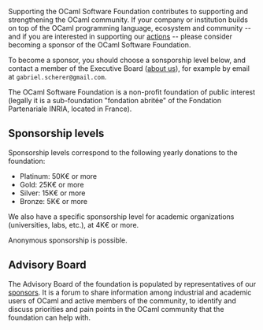 Supporting the OCaml Software Foundation contributes to supporting and
strengthening the OCaml community. If your company or institution
builds on top of the OCaml programming language, ecosystem and
community -- and if you are interested in supporting our
[actions](actions.html) -- please consider becoming a sponsor of the
OCaml Software Foundation.

To become a sponsor, you should choose a sonsporship level below, and
contact a member of the Executive Board ([about us](about-us.html)),
for example by email at `gabriel.scherer@gmail.com`.

The OCaml Software Foundation is a non-profit foundation of public
interest (legally it is a sub-foundation "fondation abritée" of the
Fondation Partenariale INRIA, located in France).


## Sponsorship levels

Sponsorship levels correspond to the following yearly donations to the foundation:

- Platinum: 50K€ or more
- Gold: 25K€ or more
- Silver: 15K€ or more
- Bronze: 5K€ or more

We also have a specific sponsorship level for academic organizations
(universities, labs, etc.), at 4K€ or more.

Anonymous sponsorship is possible.


## Advisory Board

The Advisory Board of the foundation is populated by representatives
of our [sponsors](sponsors.md). It is a forum to share information
among industrial and academic users of OCaml and active members of the
community, to identify and discuss priorities and pain points in the
OCaml community that the foundation can help with.
